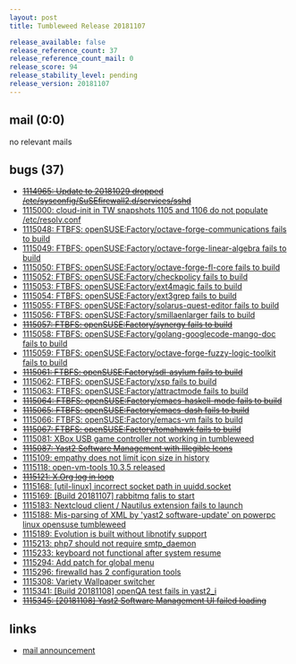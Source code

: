 ```yaml
---
layout: post
title: Tumbleweed Release 20181107

release_available: false
release_reference_count: 37
release_reference_count_mail: 0
release_score: 94
release_stability_level: pending
release_version: 20181107
---
```


## mail (0:0)

no relevant mails

## bugs (37)

<!--more-->

- ~~[1114965: Update to 20181029 dropped /etc/sysconfig/SuSEfirewall2.d/services/sshd](https://bugzilla.opensuse.org/show_bug.cgi?id=1114965)~~
- [1115000: cloud-init in TW snapshots 1105 and 1106 do not populate /etc/resolv.conf](https://bugzilla.opensuse.org/show_bug.cgi?id=1115000)
- [1115048: FTBFS: openSUSE:Factory/octave-forge-communications fails to build](https://bugzilla.opensuse.org/show_bug.cgi?id=1115048)
- [1115049: FTBFS: openSUSE:Factory/octave-forge-linear-algebra fails to build](https://bugzilla.opensuse.org/show_bug.cgi?id=1115049)
- [1115050: FTBFS: openSUSE:Factory/octave-forge-fl-core fails to build](https://bugzilla.opensuse.org/show_bug.cgi?id=1115050)
- [1115052: FTBFS: openSUSE:Factory/checkpolicy fails to build](https://bugzilla.opensuse.org/show_bug.cgi?id=1115052)
- [1115053: FTBFS: openSUSE:Factory/ext4magic fails to build](https://bugzilla.opensuse.org/show_bug.cgi?id=1115053)
- [1115054: FTBFS: openSUSE:Factory/ext3grep fails to build](https://bugzilla.opensuse.org/show_bug.cgi?id=1115054)
- [1115055: FTBFS: openSUSE:Factory/solarus-quest-editor fails to build](https://bugzilla.opensuse.org/show_bug.cgi?id=1115055)
- [1115056: FTBFS: openSUSE:Factory/smillaenlarger fails to build](https://bugzilla.opensuse.org/show_bug.cgi?id=1115056)
- ~~[1115057: FTBFS: openSUSE:Factory/synergy fails to build](https://bugzilla.opensuse.org/show_bug.cgi?id=1115057)~~
- [1115058: FTBFS: openSUSE:Factory/golang-googlecode-mango-doc fails to build](https://bugzilla.opensuse.org/show_bug.cgi?id=1115058)
- [1115059: FTBFS: openSUSE:Factory/octave-forge-fuzzy-logic-toolkit fails to build](https://bugzilla.opensuse.org/show_bug.cgi?id=1115059)
- ~~[1115061: FTBFS: openSUSE:Factory/sdl-asylum fails to build](https://bugzilla.opensuse.org/show_bug.cgi?id=1115061)~~
- [1115062: FTBFS: openSUSE:Factory/xsp fails to build](https://bugzilla.opensuse.org/show_bug.cgi?id=1115062)
- [1115063: FTBFS: openSUSE:Factory/attractmode fails to build](https://bugzilla.opensuse.org/show_bug.cgi?id=1115063)
- ~~[1115064: FTBFS: openSUSE:Factory/emacs-haskell-mode fails to build](https://bugzilla.opensuse.org/show_bug.cgi?id=1115064)~~
- ~~[1115065: FTBFS: openSUSE:Factory/emacs-dash fails to build](https://bugzilla.opensuse.org/show_bug.cgi?id=1115065)~~
- [1115066: FTBFS: openSUSE:Factory/emacs-vm fails to build](https://bugzilla.opensuse.org/show_bug.cgi?id=1115066)
- ~~[1115067: FTBFS: openSUSE:Factory/tomahawk fails to build](https://bugzilla.opensuse.org/show_bug.cgi?id=1115067)~~
- [1115081: XBox USB game controller not working in tumbleweed](https://bugzilla.opensuse.org/show_bug.cgi?id=1115081)
- ~~[1115087: Yast2 Software Management with Illegible Icons](https://bugzilla.opensuse.org/show_bug.cgi?id=1115087)~~
- [1115109: empathy does not limit icon size in history](https://bugzilla.opensuse.org/show_bug.cgi?id=1115109)
- [1115118: open-vm-tools 10.3.5 released](https://bugzilla.opensuse.org/show_bug.cgi?id=1115118)
- ~~[1115121: X.Org log in loop](https://bugzilla.opensuse.org/show_bug.cgi?id=1115121)~~
- [1115168: \[util-linux\] incorrect socket path in uuidd.socket](https://bugzilla.opensuse.org/show_bug.cgi?id=1115168)
- [1115169: \[Build 20181107\] rabbitmq falis to start](https://bugzilla.opensuse.org/show_bug.cgi?id=1115169)
- [1115183: Nextcloud client / Nautilus extension fails to launch](https://bugzilla.opensuse.org/show_bug.cgi?id=1115183)
- [1115188: Mis-parsing of XML by 'yast2 software-update' on powerpc linux opensuse tumbleweed](https://bugzilla.opensuse.org/show_bug.cgi?id=1115188)
- [1115189: Evolution is built without libnotify support](https://bugzilla.opensuse.org/show_bug.cgi?id=1115189)
- [1115213: php7 should not require smtp_daemon](https://bugzilla.opensuse.org/show_bug.cgi?id=1115213)
- [1115233: keyboard not functional after system resume](https://bugzilla.opensuse.org/show_bug.cgi?id=1115233)
- [1115294: Add patch for global menu](https://bugzilla.opensuse.org/show_bug.cgi?id=1115294)
- [1115296: firewalld has 2 configuration tools](https://bugzilla.opensuse.org/show_bug.cgi?id=1115296)
- [1115308: Variety Wallpaper switcher](https://bugzilla.opensuse.org/show_bug.cgi?id=1115308)
- [1115341: \[Build 20181108\] openQA test fails in yast2_i](https://bugzilla.opensuse.org/show_bug.cgi?id=1115341)
- ~~[1115345: \[20181108\] Yast2 Software Management UI failed loading](https://bugzilla.opensuse.org/show_bug.cgi?id=1115345)~~



## links

- [mail announcement](https://lists.opensuse.org/opensuse-factory/2018-11/msg00029.html)
